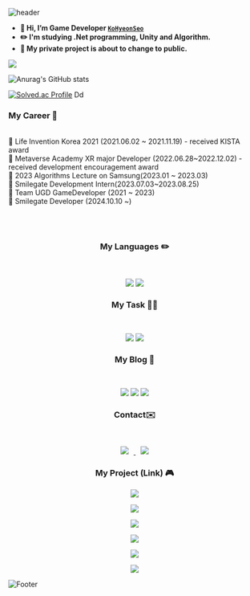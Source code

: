 ![header](https://capsule-render.vercel.app/api?type=waving&color=FFFF64&height=200&section=header&text=Dev.%20Hyeonseo&fontSize=30)
- **👋 Hi, I’m Game Developer [`KoHyeonSeo`](https://github.com/KoHyeonSeo)**
- **✏️ I'm studying .Net programming, Unity and Algorithm.**
- **📌 My private project is about to change to public.**

<p><a href="https://github.com/KoHyeonSeo"><img src="https://hits.seeyoufarm.com/api/count/incr/badge.svg?url=https%3A%2F%2Fgithub.com%2Fseondal&count_bg=%23000000&title_bg=%23000000&icon=github.svg&icon_color=%23E7E7E7&title=GitHub&edge_flat=false)"/></a>
 
![Anurag's GitHub stats](https://github-readme-stats.vercel.app/api?username=KoHyeonSeo&show_icons=true&theme=radical)

[![Solved.ac Profile](http://mazassumnida.wtf/api/v2/generate_badge?boj=rhgustj01)](https://solved.ac/rhgustj01/)
Dd

<h3><b> My Career 🐥 </b></h3>
</br>
🔆 Life Invention Korea 2021 (2021.06.02 ~ 2021.11.19)
     - received KISTA award <br>
🔆 Metaverse Academy XR major Developer (2022.06.28~2022.12.02) - received development encouragement award<br>
🔆 2023 Algorithms Lecture on Samsung(2023.01 ~ 2023.03) <br>
🔆 Smilegate Development Intern(2023.07.03~2023.08.25) <br>
🔆 Team UGD GameDeveloper (2021 ~ 2023) <br>
🔆 Smilegate Developer (2024.10.10 ~) <br>
</p>
<br>
<br>

<h3 align="center"><b> My Languages ✏️ </b></h3>
</br>
<p align="center">
<img src="https://img.shields.io/badge/c++-%2300599C.svg?style=for-the-badge&logo=c%2B%2B&logoColor=white"/>
<img src="https://img.shields.io/badge/c%23-%23239120.svg?style=for-the-badge&logo=c-sharp&logoColor=white"/>
</p>

<h3 align="center"><b> My Task 👩‍💻 </b></h3>
</br>
<p align="center">
 <img src="https://img.shields.io/badge/.net-512BD4?style=for-the-badge&logo=.net&logoColor=white"/>
 <img src="https://img.shields.io/badge/unity-%23000000.svg?style=for-the-badge&logo=unity&logoColor=white"/>
</p>

<h3 align="center"><b> My Blog 🙂 </b></h3>
</br>
<p align="center">
<a href="https://blog.naver.com/rhgustj01"><img src="https://img.shields.io/badge/-Naver%20blog-brightgreen?style=for-the-badge&logo=Naver&logoColor=white&link=https://blog.naver.com/rhgustj01"/></a>   
<a href="https://kohyeonseo.github.io"><img src="https://img.shields.io/badge/github-181717?style=for-the-badge&logo=github&logoColor=white"></a>
<a href="https://velog.io/@kohyeonseo1006"><img src="https://img.shields.io/badge/Velog-11B48A?style=for-the-badge&logo=Vimeo&logoColor=white&link=https://velog.io/@kohyeonseo1006"/></a>
</p>

 <h3 align="center"><b> Contact✉️ </b></h3>
</br>
<p align="center">
<a href=mailto:rhgustj01@naver.com><img src="https://img.shields.io/badge/-Naver-brightgreen?style=flat-square&logo=Naver&logoColor=white&link=mailto:rhgustj01@naver.com"
style="height : auto; margin-left : 10px; margin-right : 10px;"/>
</a>
<a href=mailto:rhgustj310@gmail.com><img src="https://img.shields.io/badge/Gmail-d14836?style=flat-square&logo=Gmail&logoColor=white&link=mailto:rhgustj310@gmail.com"
style="height : auto; margin-left : 10px; margin-right : 10px;"/>
</a>


<h3 align="center"><b> My Project (Link) 🎮 </b></h3>

<p align="center">
 <a href="https://devslem.itch.io/back-to-the-dungeon">
    <img src="https://img.shields.io/badge/itch.io-Back To The Dungeon(English Version)-yellow"
        style="height : auto; margin-left : 7px; margin-right : 7px;"/>
</a><br>

<p align="center">
 <a href="https://kohyeonseo.itch.io/lawoftheocean">
    <img src="https://img.shields.io/badge/itch.io-Law Of The Ocean(English Version)-blue"
        style="height : auto; margin-left : 7px; margin-right : 7px;"/>
</a><br>

<p align="center">
 <a href="https://github.com/KoHyeonSeo/Distraccion">
    <img src="https://img.shields.io/badge/Github-Distraccion(Korean Version)-pink"
        style="height : auto; margin-left : 7px; margin-right : 7px;"/>
</a><br>

<p align="center">
 <a href="https://github.com/KoHyeonSeo/MidnightCamp">
    <img src="https://img.shields.io/badge/Github-Hephaitos(English Version)-black"
        style="height : auto; margin-left : 7px; margin-right : 7px;"/>
</a><br>

<p align="center">
 <a href="https://youtu.be/A4as3ovbg78">
    <img src="https://img.shields.io/badge/Video-OverCooked(Video)-orange"
        style="height : auto; margin-left : 7px; margin-right : 7px;"/>
</a><br>

<p align="center">
 <a href="https://github.com/sleepy-wood">
    <img src="https://img.shields.io/badge/Github-Sleepywood-purple"
        style="height : auto; margin-left : 7px; margin-right : 7px;"/>
</a><br>

 ![Footer](https://capsule-render.vercel.app/api?type=waving&color=FFFF64&height=200&section=footer)
